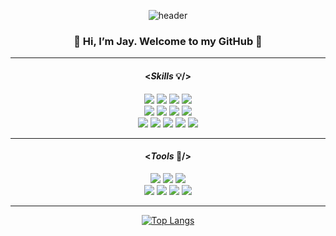

<div align=center>

![header](https://capsule-render.vercel.app/api?type=waving&color=06d6a0&height=200&section=header&text=Hello%20World!&20render&animation=fadeIn&fontSize=90&fontColor=f1faee)
  
### 👋 Hi, I’m Jay. Welcome to my GitHub 👋

  <hr/>

#### <*Skills* :bulb:/>
<img src="https://img.shields.io/badge/HTML-E34F26?style=badge&logo=HTML5&logoColor=white"/> 
  <img src="https://img.shields.io/badge/CSS3-1572B6?style=badge&logo=CSS3&logoColor=white"/> 
 
  <img src="https://img.shields.io/badge/JavaScript-F7DF1E?style=badge&logo=JavaScript&logoColor=white"/> 
  <img src="https://img.shields.io/badge/React-61DAFB?style=badge&logo=React&logoColor=white"/> 
  <br>
   <img src="https://img.shields.io/badge/Java-007396?style=flat&logo=Conda-Forge&logoColor=white" />
  <img src="https://img.shields.io/badge/SpringBoot-6DB33F?style=flat&logo=SpringBoot&logoColor=white" />
   <img src="https://img.shields.io/badge/MySQL-4479A1?style=flat&logo=MySQL&logoColor=white" />
  <img src="https://img.shields.io/badge/Firebase-FFCA28?style=badge&logo=Firebase&logoColor=white"/> 
  
  <br>
  <img src="https://img.shields.io/badge/Bootstrap-7952B3?style=flat&logo=Bootstrap&logoColor=white" />
  <img src="https://img.shields.io/badge/SASS-CC6699?style=badge&logo=SASS&logoColor=white"/> 
    <img src="https://img.shields.io/badge/styledComponent-DB7093?style=badge&logo=styled-components&logoColor=white"/> 
  <img src="https://img.shields.io/badge/MUI-007FFF?style=badge&logo=MUI&logoColor=white"/> 

  
  
  
  
  <img src="https://img.shields.io/badge/AWS-232F3E?style=badge&logo=amazonAWS&logoColor=white"/> 
  <hr/>
  
#### <*Tools* :bookmark:/>
    
  <img src="https://img.shields.io/badge/VScode-007ACC?style=badge&logo=VisualStudioCode&logoColor=white"/> 
  <img src="https://img.shields.io/badge/Eclipse%20IDE-2C2255?style=flat&logo=EclipseIDE&logoColor=white"/>
  <img src="https://img.shields.io/badge/IntelliJ-000000?style=badge&logo=intellijIDEA&logoColor=white"/> 
  <br>
  <img src="https://img.shields.io/badge/Github-181717?style=badge&logo=GitHub&logoColor=white"/> 
  <img src="https://img.shields.io/badge/Git-F05032?style=badge&logo=Git&logoColor=white"/> 
  <img src="https://img.shields.io/badge/iOS-000000?style=badge&logo=ios&logoColor=white"/> 
  <img src="https://img.shields.io/badge/msOS-0078D6?style=badge&logo=Windows&logoColor=white"/> 
  
  

  <hr/>
  

<!-- ![My GitHub stats](https://github-readme-stats.vercel.app/api?username=anuraghazra&show_icons=true&theme=transparent) -->

[![Top Langs](https://github-readme-stats.vercel.app/api/top-langs/?username=Jay-yoon10&layout=compact)](https://github.com/Jay-yoon10/github-readme-stats)
</div>
  
